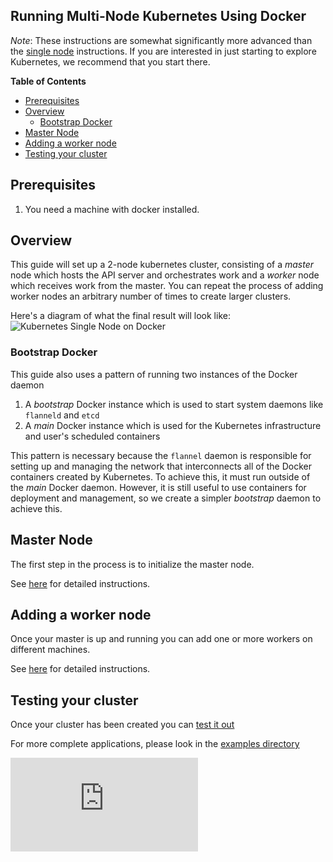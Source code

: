 Running Multi-Node Kubernetes Using Docker
------------------------------------------

_Note_:
These instructions are somewhat significantly more advanced than the [single node](docker.md) instructions.  If you are
interested in just starting to explore Kubernetes, we recommend that you start there.

**Table of Contents**

  - [Prerequisites](#prerequisites)
  - [Overview](#overview)
    - [Bootstrap Docker](#bootstrap-docker)
  - [Master Node](#master-node)
  - [Adding a worker node](#adding-a-worker-node)
  - [Testing your cluster](#testing-your-cluster)

## Prerequisites
1. You need a machine with docker installed.

## Overview
This guide will set up a 2-node kubernetes cluster, consisting of a _master_ node which hosts the API server and orchestrates work
and a _worker_ node which receives work from the master.  You can repeat the process of adding worker nodes an arbitrary number of
times to create larger clusters.

Here's a diagram of what the final result will look like:
![Kubernetes Single Node on Docker](k8s-docker.png)

### Bootstrap Docker
This guide also uses a pattern of running two instances of the Docker daemon
   1) A _bootstrap_ Docker instance which is used to start system daemons like ```flanneld``` and ```etcd```
   2) A _main_ Docker instance which is used for the Kubernetes infrastructure and user's scheduled containers

This pattern is necessary because the ```flannel``` daemon is responsible for setting up and managing the network that interconnects
all of the Docker containers created by Kubernetes.  To achieve this, it must run outside of the _main_ Docker daemon.  However,
it is still useful to use containers for deployment and management, so we create a simpler _bootstrap_ daemon to achieve this.

## Master Node
The first step in the process is to initialize the master node.

See [here](docker-multinode/master.md) for detailed instructions.

## Adding a worker node

Once your master is up and running you can add one or more workers on different machines.

See [here](docker-multinode/worker.md) for detailed instructions.

## Testing your cluster

Once your cluster has been created you can [test it out](docker-multinode/testing.md)

For more complete applications, please look in the [examples directory](../../examples)


[![Analytics](https://kubernetes-site.appspot.com/UA-36037335-10/GitHub/docs/getting-started-guides/docker-multinode.md?pixel)]()
